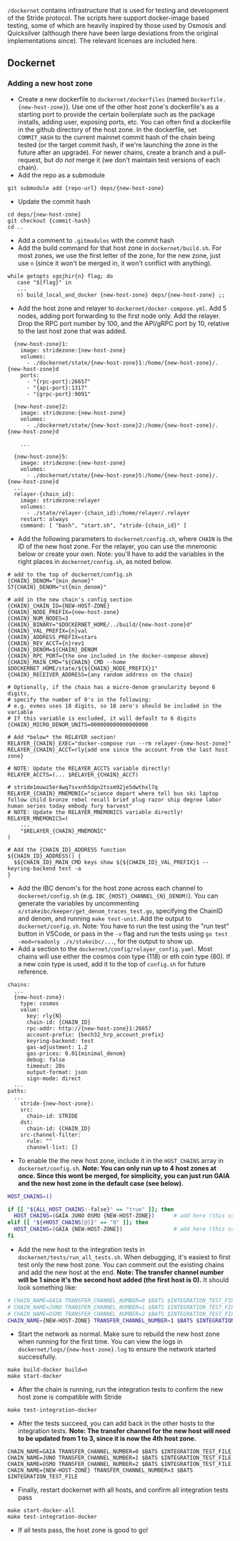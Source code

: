 `/dockernet` contains infrastructure that is used for testing and development of
the Stride protocol. The scripts here support docker-image based testing, some
of which are heavily inspired by those used by Osmosis and Quicksilver (although
there have been large deviations from the original implementations since). The
relevant licenses are included here.

## Dockernet

### Adding a new host zone

*   Create a new dockerfile to `dockernet/dockerfiles` (named
    `Dockerfile.{new-host-zone}`). Use one of the other host zone's dockerfile's
    as a starting port to provide the certain boilerplate such as the package
    installs, adding user, exposing ports, etc. You can often find a dockerfile in
    the github directory of the host zone. In the dockerfile, set `COMMIT_HASH` to
    the current mainnet commit hash of the chain being tested (or the target
    commit hash, if we're launching the zone in the future after an upgrade). For
    newer chains, create a branch and a pull-request, but *do not* merge it (we
    don't maintain test versions of each chain).
*   Add the repo as a submodule

<!---->

    git submodule add {repo-url} deps/{new-host-zone}

*   Update the commit hash

<!---->

    cd deps/{new-host-zone}
    git checkout {commit-hash}
    cd ..

*   Add a comment to `.gitmodules` with the commit hash
*   Add the build command for that host zone in `dockernet/build.sh`. For most
    zones, we use the first letter of the zone, for the new zone, just use `n`
    (since it won't be merged in, it won't conflict with anything).

<!---->

    while getopts sgojhir{n} flag; do
       case "${flag}" in
       ...
       n) build_local_and_docker {new-host-zone} deps/{new-host-zone} ;;

*   Add the host zone and relayer to `dockernet/docker-compose.yml`. Add 5 nodes,
    adding port forwarding to the first node only. Add the relayer. Drop the RPC
    port number by 100, and the API/gRPC port by 10, relative to the last host
    zone that was added.

<!---->

      {new-host-zone}1:
        image: stridezone:{new-host-zone}
        volumes:
          - ./dockernet/state/{new-host-zone}1:/home/{new-host-zone}/.{new-host-zone}d
        ports:
          - "{rpc-port}:26657"
          - "{api-port}:1317"
          - "{grpc-port}:9091"

      {new-host-zone}2:
        image: stridezone:{new-host-zone}
        volumes:
          - ./dockernet/state/{new-host-zone}2:/home/{new-host-zone}/.{new-host-zone}d

        ...

      {new-host-zone}5:
        image: stridezone:{new-host-zone}
        volumes:
          - ./dockernet/state/{new-host-zone}5:/home/{new-host-zone}/.{new-host-zone}d
      ...
      relayer-{chain_id}:
        image: stridezone:relayer
        volumes:
          - ./state/relayer-{chain_id}:/home/relayer/.relayer
        restart: always
        command: [ "bash", "start.sh", "stride-{chain_id}" ]

*   Add the following parameters to `dockernet/config.sh`, where `CHAIN` is the ID
    of the new host zone. For the relayer, you can use the mnemonic below or
    create your own. Note: you'll have to add the variables in the right places in
    `dockernet/config.sh`, as noted below.

```
# add to the top of dockernet/config.sh
{CHAIN}_DENOM="{min_denom}"
ST{CHAIN}_DENOM="st{min_denom}"

# add in the new chain's config section
{CHAIN}_CHAIN_ID={NEW-HOST-ZONE}
{CHAIN}_NODE_PREFIX={new-host-zone}
{CHAIN}_NUM_NODES=3
{CHAIN}_BINARY="$DOCKERNET_HOME/../build/{new-host-zone}d"
{CHAIN}_VAL_PREFIX={n}val
{CHAIN}_ADDRESS_PREFIX=stars
{CHAIN}_REV_ACCT={n}rev1
{CHAIN}_DENOM=${CHAIN}_DENOM
{CHAIN}_RPC_PORT={the one included in the docker-compose above}
{CHAIN}_MAIN_CMD="${CHAIN}_CMD --home $DOCKERNET_HOME/state/${${CHAIN}_NODE_PREFIX}1"
{CHAIN}_RECEIVER_ADDRESS={any random address on the chain}

# Optionally, if the chain has a micro-denom granularity beyond 6 digits,
# specify the number of 0's in the following:
# e.g. evmos uses 18 digits, so 18 zero's should be included in the variable
# If this variable is excluded, it will default to 6 digits
{CHAIN}_MICRO_DENOM_UNITS=000000000000000000

# Add *below* the RELAYER section!
RELAYER_{CHAIN}_EXEC="docker-compose run --rm relayer-{new-host-zone}"
RELAYER_{CHAIN}_ACCT=rly{add one since the account from the last host zone}

# NOTE: Update the RELAYER_ACCTS variable directly!
RELAYER_ACCTS=(... $RELAYER_{CHAIN}_ACCT)

# stride1muwz5er4wq7svxnh5dgn2tssm92je5dwthxl7q
RELAYER_{CHAIN}_MNEMONIC="science depart where tell bus ski laptop follow child bronze rebel recall brief plug razor ship degree labor human series today embody fury harvest"
# NOTE: Update the RELAYER_MNEMONICS variable directly!
RELAYER_MNEMONICS=(
    ...
    "$RELAYER_{CHAIN}_MNEMONIC"
)

# Add the {CHAIN_ID}_ADDRESS function
${CHAIN_ID}_ADDRESS() {
  $${CHAIN_ID}_MAIN_CMD keys show ${${CHAIN_ID}_VAL_PREFIX}1 --keyring-backend test -a
}

```

*   Add the IBC denom's for the host zone across each channel to
    `dockernet/config.sh` (e.g. `IBC_{HOST}_CHANNEL_{N}_DENOM)`). You can generate
    the variables by uncommenting `x/stakeibc/keeper/get_denom_traces_test.go`,
    specifying the ChainID and denom, and running `make test-unit`. Add the output
    to `dockernet/config.sh`. Note: You have to run the test using the "run test"
    button in VSCode, or pass in the `-v` flag and run the tests using
    `go test -mod=readonly ./x/stakeibc/...`, for the output to show up.
*   Add a section to the `dockernet/config/relayer_config.yaml`. Most chains will
    use either the cosmos coin type (118) or eth coin type (60). If a new coin
    type is used, add it to the top of `config.sh` for future reference.

<!---->

    chains:
      ...
      {new-host-zone}:
        type: cosmos
        value:
          key: rly{N}
          chain-id: {CHAIN_ID}
          rpc-addr: http://{new-host-zone}1:26657
          account-prefix: {bech32_hrp_account_prefix}
          keyring-backend: test
          gas-adjustment: 1.2
          gas-prices: 0.01{minimal_denom}
          debug: false
          timeout: 20s
          output-format: json
          sign-mode: direct
      ...
    paths:
      ...
        stride-{new-host-zone}:
        src:
          chain-id: STRIDE
        dst:
          chain-id: {CHAIN_ID}
        src-channel-filter:
          rule: ""
          channel-list: []

*   To enable the the new host zone, include it in the `HOST_CHAINS` array in
    `dockernet/config.sh`. **Note: You can only run up to 4 host zones at once.
    Since this wont be merged, for simplicity, you can just run GAIA and the new
    host zone in the default case (see below).**

```bash
HOST_CHAINS=()

if [[ "${ALL_HOST_CHAINS:-false}" == "true" ]]; then
  HOST_CHAINS=(GAIA JUNO OSMO {NEW-HOST-ZONE})      # add here (this controls the hosts in `make start-docker-all`)
elif [[ "${#HOST_CHAINS[@]}" == "0" ]]; then
  HOST_CHAINS=(GAIA {NEW-HOST-ZONE})                # add here (this controls the hosts in `make start-docker`)
fi
```

*   Add the new host to the integration tests in
    `dockernet/tests/run_all_tests.sh`. When debugging, it's easiest to first test
    only the new host zone. You can comment out the existing chains and add the
    new host at the end. **Note: The transfer channel number will be 1 since it's
    the second host added (the first host is 0).** It should look something like:

```bash
# CHAIN_NAME=GAIA TRANSFER_CHANNEL_NUMBER=0 $BATS $INTEGRATION_TEST_FILE
# CHAIN_NAME=JUNO TRANSFER_CHANNEL_NUMBER=1 $BATS $INTEGRATION_TEST_FILE
# CHAIN_NAME=OSMO TRANSFER_CHANNEL_NUMBER=2 $BATS $INTEGRATION_TEST_FILE
CHAIN_NAME={NEW-HOST-ZONE} TRANSFER_CHANNEL_NUMBER=1 $BATS $INTEGRATION_TEST_FILE
```

*   Start the network as normal. Make sure to rebuild the new host zone when
    running for the first time. You can view the logs in
    `dockernet/logs/{new-host-zone}.log` to ensure the network started
    successfully.

<!---->

    make build-docker build=n
    make start-docker

*   After the chain is running, run the integration tests to confirm the new host
    zone is compatible with Stride

<!---->

    make test-integration-docker

*   After the tests succeed, you can add back in the other hosts to the
    integration tests. **Note: The transfer channel for the new host will need to
    be updated from 1 to 3, since it is now the 4th host zone.**

<!---->

    CHAIN_NAME=GAIA TRANSFER_CHANNEL_NUMBER=0 $BATS $INTEGRATION_TEST_FILE
    CHAIN_NAME=JUNO TRANSFER_CHANNEL_NUMBER=1 $BATS $INTEGRATION_TEST_FILE
    CHAIN_NAME=OSMO TRANSFER_CHANNEL_NUMBER=2 $BATS $INTEGRATION_TEST_FILE
    CHAIN_NAME={NEW-HOST-ZONE} TRANSFER_CHANNEL_NUMBER=3 $BATS $INTEGRATION_TEST_FILE

*   Finally, restart dockernet with all hosts, and confirm all integration tests
    pass

<!---->

    make start-docker-all
    make test-integration-docker

*   If all tests pass, the host zone is good to go!
